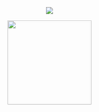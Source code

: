 <p align="center">
  <img align="center" src="https://github-readme-stats.vercel.app/api?username=Gambozo&count_private=true&show_icons=true&theme=dracula&custom_title=Teste1">
</p>

<p align="center">
  <img align="center" height="190" src="https://github-readme-stats.anuraghazra1.vercel.app/api/top-langs/?username=Gambozo&layout=compact&theme=radical&custom_title=Teste1" />
</p>
